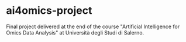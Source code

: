 # ai4omics-project
Final project delivered at the end of the course "Artificial Intelligence for Omics Data Analysis" at Università degli Studi di Salerno.
